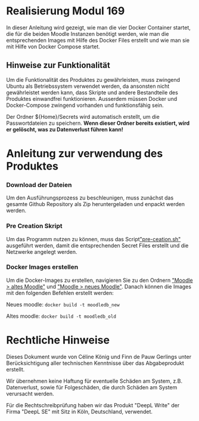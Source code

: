 # Realisierung Modul 169
In dieser Anleitung wird gezeigt, wie man die vier Docker Container startet, die für die beiden Moodle Instanzen benötigt werden, wie man die entsprechenden Images mit Hilfe des Docker Files erstellt und wie man sie mit Hilfe von Docker Compose startet.

## Hinweise zur Funktionalität
Um die Funktionalität des Produktes zu gewährleisten, muss zwingend Ubuntu als Betriebssystem verwendet werden, da ansonsten nicht gewährleistet werden kann, dass Skripte und andere Bestandteile des Produktes einwandfrei funktionieren. Ausserdem müssen Docker und Docker-Compose zwingend vorhanden und funktionsfähig sein.

Der Ordner ${Home}/Secrets wird automatisch erstellt, um die Passwortdateien zu speichern. **Wenn dieser Ordner bereits existiert, wird er gelöscht, was zu Datenverlust führen kann!**

# Anleitung zur verwendung des Produktes
### Download der Dateien
Um den Ausführungsprozess zu beschleunigen, muss zunächst das gesamte Github Repository als Zip heruntergeladen und enpackt werden werden. 

### Pre Creation Skript
Um das Programm nutzen zu können, muss das Script["pre-ceation.sh"](https://github.com/celine-rk/M158/blob/main/pre-ceation.sh) ausgeführt werden, damit die entsprechenden Secret Files erstellt und die Netzwerke angelegt werden.
 
### Docker Images erstellen
Um die Docker-Images zu erstellen, navigieren Sie zu den Ordnern ["Moodle > altes Moodle"](https://github.com/celine-rk/M158/tree/main/Moodle/altes%20Moodle) und ["Moodle > neues Moodle"](https://github.com/celine-rk/M158/tree/main/Moodle/neues%20Moodle). Danach können die Images mit den folgenden Befehlen erstellt werden:

Neues moodle: `docker build -t moodledb_new`

Altes moodle: `docker build -t moodledb_old`







# Rechtliche Hinweise
Dieses Dokument wurde von Céline König und Finn de Pauw Gerlings unter Berücksichtigung aller technischen Kenntnisse über das Abgabeprodukt erstellt.

Wir übernehmen keine Haftung für eventuelle Schäden am System, z.B. Datenverlust, sowie für Folgeschäden, die durch Schäden am System verursacht werden. 

Für die Rechtschreibprüfung haben wir das Produkt "DeepL Write" der Firma "DeepL SE" mit Sitz in Köln, Deutschland, verwendet.
